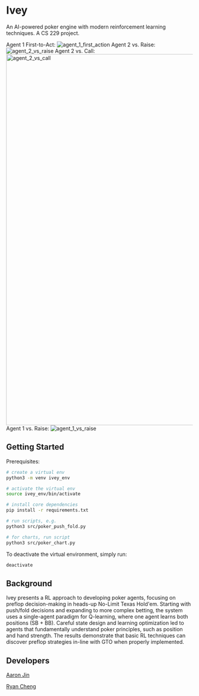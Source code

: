 # Ivey

An AI-powered poker engine with modern reinforcement learning techniques. A CS 229 project.

Agent 1 First-to-Act:
![agent_1_first_action](https://github.com/user-attachments/assets/bd721df4-ee44-4291-b2a9-6633d0f330d8)
Agent 2 vs. Raise:
![agent_2_vs_raise](https://github.com/user-attachments/assets/8c12e9b4-44c8-4dbb-a0f6-3409b673723b)
Agent 2 vs. Call:
<img width="1000" alt="agent_2_vs_call" src="https://github.com/user-attachments/assets/96332662-07f0-4a94-a6d3-25dbe5ef9b12">
Agent 1 vs. Raise:
![agent_1_vs_raise](https://github.com/user-attachments/assets/57d13368-d7e9-47a7-be5b-609178c819f5)

## Getting Started

Prerequisites:

```bash
# create a virtual env
python3 -m venv ivey_env

# activate the virtual env
source ivey_env/bin/activate

# install core dependencies
pip install -r requirements.txt

# run scripts, e.g.
python3 src/poker_push_fold.py

# for charts, run script
python3 src/poker_chart.py
```

To deactivate the virtual environment, simply run:

```bash
deactivate
```

## Background

Ivey presents a RL approach to developing poker agents, focusing on preflop decision-making in heads-up No-Limit Texas Hold'em. Starting with push/fold decisions and expanding to more complex betting, the system uses a single-agent paradigm for Q-learning, where one agent learns both positions (SB + BB). Careful state design and learning optimization led to agents that fundamentally understand poker principles, such as position and hand strength. The results demonstrate that basic RL techniques can discover preflop strategies in-line with GTO when properly implemented.

## Developers

[Aaron Jin](https://github.com/aaronkjin)

[Ryan Cheng](https://github.com/ryachen01)
